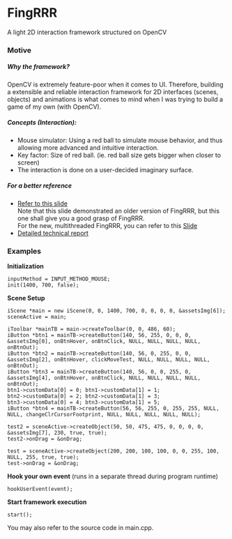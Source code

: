 # FingRRR
A light 2D interaction framework structured on OpenCV

### Motive
##### Why the framework?
OpenCV is extremely feature-poor when it comes to UI. Therefore, building a extensible and reliable interaction framework for 2D interfaces (scenes, objects) and animations is what comes to mind when I was trying to build a game of my own (with OpenCV).

##### Concepts (Interaction):
- Mouse simulator: Using a red ball to simulate mouse behavior, and thus allowing
more advanced and intuitive interaction.
- Key factor: Size of red ball. (ie. red ball size gets bigger when closer to screen)
- The interaction is done on a user-decided imaginary surface.


##### For a better reference
- [Refer to this slide](http://1drv.ms/1vW2Ysq)  
Note that this slide demonstrated an older version of FingRRR, but this one shall give you a good grasp of FingRRR.  
For the new, multithreaded FingRRR, you can refer to this [Slide](http://1drv.ms/1CmK2p1)  
- [Detailed technical report](http://1drv.ms/1EI4FLZ)

### Examples
**Initialization**
```
inputMethod = INPUT_METHOD_MOUSE;
init(1400, 700, false);
```
**Scene Setup**
```
iScene *main = new iScene(0, 0, 1400, 700, 0, 0, 0, 0, &assetsImg[6]);
sceneActive = main;

iToolbar *mainTB = main->createToolbar(0, 0, 486, 60);
iButton *btn1 = mainTB->createButton(140, 56, 255, 0, 0, 0, &assetsImg[0], onBtnHover, onBtnClick, NULL, NULL, NULL, NULL, onBtnOut);
iButton *btn2 = mainTB->createButton(140, 56, 0, 255, 0, 0, &assetsImg[2], onBtnHover, clickMoveTest, NULL, NULL, NULL, NULL, onBtnOut);
iButton *btn3 = mainTB->createButton(140, 56, 0, 0, 255, 0, &assetsImg[4], onBtnHover, onBtnClick, NULL, NULL, NULL, NULL, onBtnOut);
btn1->customData[0] = 0; btn1->customData[1] = 1;
btn2->customData[0] = 2; btn2->customData[1] = 3;
btn3->customData[0] = 4; btn3->customData[1] = 5; 
iButton *btn4 = mainTB->createButton(56, 56, 255, 0, 255, 255, NULL, NULL, changeClrCursorFootprint, NULL, NULL, NULL, NULL, NULL);

test2 = sceneActive->createObject(50, 50, 475, 475, 0, 0, 0, 0, &assetsImg[7], 230, true, true);
test2->onDrag = &onDrag;

test = sceneActive->createObject(200, 200, 100, 100, 0, 0, 255, 100, NULL, 255, true, true);
test->onDrag = &onDrag;
```
**Hook your own event** (runs in a separate thread during program runtime)
```
hookUserEvent(event);
```
**Start framework execution**
```
start();
```
You may also refer to the source code in main.cpp.
